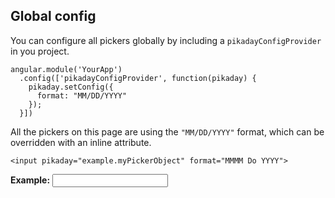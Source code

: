 ## <a name="globalconfig"></a> Global config

You can configure all pickers globally by including a `pikadayConfigProvider` in you project. 

```
angular.module('YourApp')
  .config(['pikadayConfigProvider', function(pikaday) {
    pikaday.setConfig({
      format: "MM/DD/YYYY"
    });
  }])
```
All the pickers on this page are using the `"MM/DD/YYYY"` format, which can be overridden with an inline attribute.

```
<input pikaday="example.myPickerObject" format="MMMM Do YYYY">
```
__Example:__ <input pikaday="example.myPickerObject3" format="MMMM Do YYYY">
